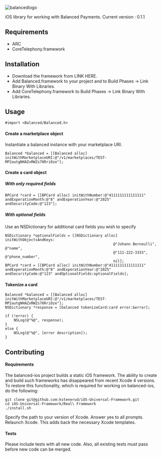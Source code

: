 ![balancedlogo](https://www.balancedpayments.com/images/homepage_logo-01.png)


iOS library for working with Balanced Payments.
Current version : 0.1.1

## Requirements

- ARC
- CoreTelephony.framework

## Installation

- Download the framework from LINK HERE.
- Add Balanced.framework to your project and to Build Phases -> Link Binary With Libraries.
- Add CoreTelephony.framework to Build Phases -> Link Binary With Libraries.

## Usage

    #import <Balanced/Balanced.h>


#### Create a marketplace object

Instantiate a balanced instance with your marketplace URI.

    Balanced *balanced = [[Balanced alloc] initWithMarketplaceURI:@"/v1/marketplaces/TEST-MP2autgNHAZxRWZs76RriOze"];

#### Create a card object

##### With only required fields

    BPCard *card = [[BPCard alloc] initWithNumber:@"4111111111111111" andExperationMonth:@"8" andExperationYear:@"2025" andSecurityCode:@"123"];

##### With optional fields

Use an NSDictionary for additional card fields you wish to specify

    NSDictionary *optionalFields = [[NSDictionary alloc] initWithObjectsAndKeys:
                                                      @"Johann Bernoulli", @"name",
                                                      @"111-222-3333", @"phone_number",
                                                      nil];
    BPCard *card = [[BPCard alloc] initWithNumber:@"4111111111111111" andExperationMonth:@"8" andExperationYear:@"2025" andSecurityCode:@"123" andOptionalFields:optionalFields];


#### Tokenize a card

    Balanced *balanced = [[Balanced alloc] initWithMarketplaceURI:@"/v1/marketplaces/TEST-MP2autgNHAZxRWZs76RriOze"];
    NSDictionary *response = [balanced tokenizeCard:card error:&error];
    
    if (!error) {
        NSLog(@"%@", response);
    }
    else {
        NSLog(@"%@", [error description]);
    }

## Contributing

#### Requirements

The balanced-ios project builds a static iOS framework. The ability to create and build such frameworks has disappeared from recent Xcode 4 versions. To restore this functionality, which is required for working on balanced-ios, do the following:

    git clone git@github.com:kstenerud/iOS-Universal-Framework.git
    cd iOS-Universal-Framework/Real\ Framework
    ./install.sh

Specify the path to your version of Xcode. Answer yes to all prompts. Relaunch Xcode. This adds back the necessary Xcode templates.

#### Tests

Please include tests with all new code. Also, all existing tests must pass before new code can be merged.
